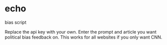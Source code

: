 # echo
bias script

Replace the api key with your own. Enter the prompt and article you want political bias feedback on. This works for all websites if you only want CNN. 
